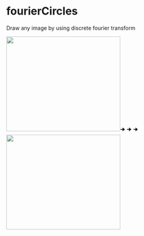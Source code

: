 # fourierCircles
Draw any image by using discrete fourier transform

<img src="https://github.com/shlomip100/fourierCircles/blob/main/Examples/photos/elephant.jpg" width="300" height="250" />🠊 🠊 🠊 <img src="https://github.com/shlomip100/fourierCircles/blob/main/Examples/gifs/elephant.gif" width="300" height="250" />
